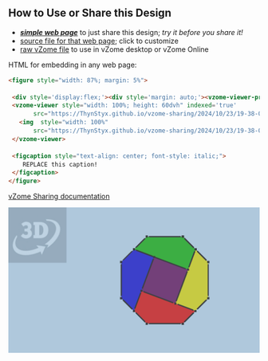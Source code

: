 
## How to Use or Share this Design

 - [***simple web page***](<https://ThynStyx.github.io/vzome-sharing/2024/10/23/19-38-00-Square-to-Octagon-Conversion/>) to just share this design; *try it before you share it!*
 - [source file for that web page](<https://github.com/ThynStyx/vzome-sharing/edit/main/2024/10/23/19-38-00-Square-to-Octagon-Conversion/index.md>); click to customize
 - [raw vZome file](<https://raw.githubusercontent.com/ThynStyx/vzome-sharing/main/2024/10/23/19-38-00-Square-to-Octagon-Conversion/Square-to-Octagon-Conversion.vZome>) to use in vZome desktop or vZome Online
 
 HTML for embedding in any web page:
 ```html
<figure style="width: 87%; margin: 5%">
  
  <div style='display:flex;'><div style='margin: auto;'><vzome-viewer-previous load-camera='true' label='prev step'></vzome-viewer-previous><vzome-viewer-next load-camera='true' label='next step'></vzome-viewer-next></div></div>
  <vzome-viewer style="width: 100%; height: 60dvh" indexed='true'
        src="https://ThynStyx.github.io/vzome-sharing/2024/10/23/19-38-00-Square-to-Octagon-Conversion/Square-to-Octagon-Conversion.vZome" >
    <img  style="width: 100%"
        src="https://ThynStyx.github.io/vzome-sharing/2024/10/23/19-38-00-Square-to-Octagon-Conversion/Square-to-Octagon-Conversion.png" >
  </vzome-viewer>

  <figcaption style="text-align: center; font-style: italic;">
     REPLACE this caption!
  </figcaption>
</figure>

 ```

[vZome Sharing documentation](https://vzome.github.io/vzome/sharing.html#how-it-works)

![Image](<Square-to-Octagon-Conversion.png>)

